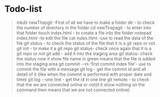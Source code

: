 # Todo-list
> mkdir newThapgit -First of all we have to make a folder 
> dir - to check the number of directory in the folder
> cd newThapagit - to enter into that folder
> touch index.html - to create a file into the folder
> notepad index.html -to edit the file 
> cat index.html -use to read the data of the file 
> git status - to check the status of the file that it is a git repo or not
> git init - to make it a git repo
> git status- check once again that it is a git repo or not
> git add - add it into the staging area 
> git status- check the status now it show file name in green means that the file is added into the staging area
> git commit --m 'first commit index file'- use to commit the file with a message
> git log - get the commit id and all detail of it (like when the commit is performed with proper date and time)
> git log --one line - get the id in one line
> git remote - to check that the we are connected online or not(it it show nothing on the command then means that we are not connected online)
